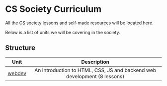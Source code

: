# CS Society Curriculum

All the CS society lessons and self-made resources will be located here.

Below is a list of units we will be covering in the society.

## Structure

|       Unit       |                               Description                                |
| :--------------: | :----------------------------------------------------------------------: |
| [webdev](webdev) | An introduction to HTML, CSS, JS and backend web development (8 lessons) |
